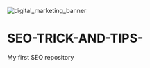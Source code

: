 
![digital_marketing_banner](https://github.com/Jyosefine29/SEO-TRICK-AND-TIPS-/assets/149305173/59ba3a4c-1e44-40b1-a453-95b2a1870a99)


# SEO-TRICK-AND-TIPS-
My first SEO repository  
